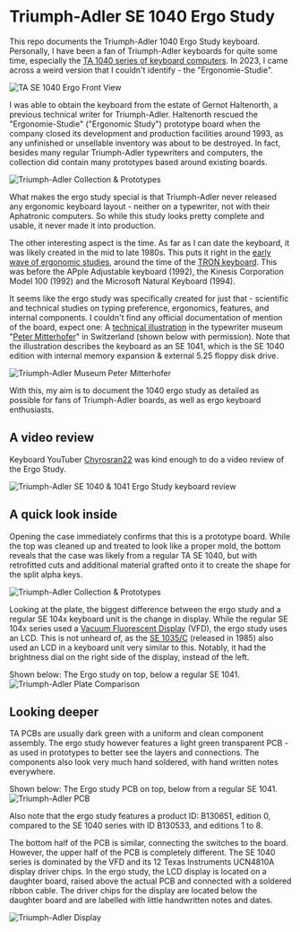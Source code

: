 # Triumph-Adler SE 1040 Ergo Study
This repo documents the Triumph-Adler 1040 Ergo Study keyboard. Personally, I have been a fan of Triumph-Adler keyboards for quite some time, especially the [TA 1040 series of keyboard computers](https://github.com/DirkSonguer/keyboard-TA-SE-1040). In 2023, I came across a weird version that I couldn't identify - the "Ergonomie-Studie".

![TA SE 1040 Ergo Front View](https://github.com/DirkSonguer/keyboard-TA-SE-1040-Ergo/blob/main/images/TA-SE-1040-Ergo-front.jpg "TA SE 1040 Ergo Front View")

I was able to obtain the keyboard from the estate of Gernot Haltenorth, a previous technical writer for Triumph-Adler. Haltenorth rescued the "Ergonomie-Studie" ("Ergonomic Study") prototype board when the company closed its development and production facilities around 1993, as any unfinished or unsellable inventory was about to be destroyed. In fact, besides many regular Triumph-Adler typewriters and computers, the collection did contain many prototypes based around existing boards.

![Triumph-Adler Collection & Prototypes](https://github.com/DirkSonguer/keyboard-TA-SE-1040-Ergo/blob/main/images/TA-SE-1040-Ergo-collection-prototypes.jpg "Triumph-Adler Collection & Prototypes")

What makes the ergo study special is that Triumph-Adler never released any ergonomic keyboard layout - neither on a typewriter, not with their Aphatronic computers. So while this study looks pretty complete and usable, it never made it into production.

The other interesting aspect is the time. As far as I can date the keyboard, it was likely created in the mid to late 1980s. This puts it right in the [early wave of ergonomic studies](http://xahlee.info/kbd/i2/split_keyboard__david_Rempel_2008_HF.pdf), around the time of the [TRON keyboard](http://xahlee.info/kbd/TRON_keyboard.html). This was before the APple Adjustable keyboard (1992), the Kinesis Corporation Model 100 (1992) and the Microsoft Natural Keyboard (1994).

It seems like the ergo study was specifically created for just that - scientific and technical studies on typing preference, ergonomics, features, and internal components. I couldn't find any official documentation of mention of the board, expect one: A [technical illustration](https://www.provinz.bz.it/katalog-kulturgueter/de/neu-erfasste-objekte.asp?kks_priref=150016971) in the typewriter museum "[Peter Mitterhofer](https://www.schreibmaschinenmuseum.com/en/)" in Switzerland (shown below with permission). Note that the illustration describes the keyboard as an SE 1041, which is the SE 1040 edition with internal memory expansion & external 5.25 floppy disk drive.

![Triumph-Adler Museum Peter Mitterhofer](https://github.com/DirkSonguer/keyboard-TA-SE-1040-Ergo/blob/main/images/TA-SE-1040-Ergo-SMM_003005_00large.jpg "Triumph-Adler Museum Peter Mitterhofer")

With this, my aim is to document the 1040 ergo study as detailed as possible for fans of Triumph-Adler boards, as well as ergo keyboard enthusiasts.

## A video review
Keyboard YouTuber [Chyrosran22](https://www.youtube.com/@Chyrosran22) was kind enough to do a video review of the Ergo Study.

![Triumph-Adler SE 1040 & 1041 Ergo Study keyboard review](https://www.youtube.com/watch?v=t6ygjQnLy4s "Triumph-Adler SE 1040 & 1041 Ergo Study keyboard review (Cherry M9)")

## A quick look inside
Opening the case immediately confirms that this is a prototype board. While the top was cleaned up and treated to look like a proper mold, the bottom reveals that the case was likely from a regular TA SE 1040, but with retrofitted cuts and additional material grafted onto it to create the shape for the split alpha keys.

![Triumph-Adler Collection & Prototypes](https://github.com/DirkSonguer/keyboard-TA-SE-1040-Ergo/blob/main/images/TA-SE-1040-Ergo-interior-details.jpg "Triumph-Adler Collection & Prototypes")

Looking at the plate, the biggest difference between the ergo study and a regular SE 104x keyboard unit is the change in display. While the regular SE 104x series used a [Vacuum Fluorescent Display](https://en.wikipedia.org/wiki/Vacuum_fluorescent_display) (VFD), the ergo study uses an LCD. This is not unheard of, as the [SE 1035/C](https://www.provinz.bz.it/katalog-kulturgueter/de/suche.asp?kks_priref=150008271) (released in 1985) also used an LCD in a keyboard unit very similar to this. Notably, it had the brightness dial on the right side of the display, instead of the left.

Shown below: The Ergo study on top, below a regular SE 1041.
![Triumph-Adler Plate Comparison](https://github.com/DirkSonguer/keyboard-TA-SE-1040-Ergo/blob/main/images/TA-SE-1040-Ergo-plate-comparison.jpg "Triumph-Adler Plate Comparison")

## Looking deeper
TA PCBs are usually dark green with a uniform and clean component assembly. The ergo study however features a light green transparent PCB - as used in prototypes to better see the layers and connections. The components also look very much hand soldered, with hand written notes everywhere.

Shown below: The Ergo study PCB on top, below from a regular SE 1041.
![Triumph-Adler PCB](https://github.com/DirkSonguer/keyboard-TA-SE-1040-Ergo/blob/main/images/TA-SE-1040-Ergo-pcb.jpg "Triumph-Adler PCB")

Also note that the ergo study features a product ID: B130651, edition 0, compared to the SE 1040 series with ID B130533, and editions 1 to 8.

The bottom half of the PCB is similar, connecting the switches to the board. However, the upper half of the PCB is completely different. The SE 1040 series is dominated by the VFD and its 12 Texas Instruments UCN4810A display driver chips. In the  ergo study, the LCD display is located on a daughter board, raised above the actual PCB and connected with a soldered ribbon cable. The driver chips for the display are located below the daughter board and are labelled with little handwritten notes and dates.

![Triumph-Adler Display](https://github.com/DirkSonguer/keyboard-TA-SE-1040-Ergo/blob/main/images/TA-SE-1040-Ergo-display.jpg "Triumph-Adler Display")
